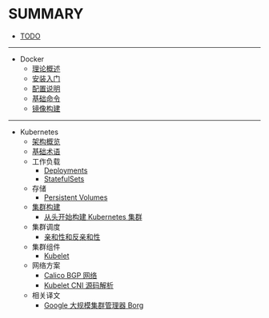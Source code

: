 # SUMMARY

* [TODO](todo.md)

---

* Docker
    * [理论概述](moby/chapter1.md)
    * [安装入门](moby/chapter2.md)
    * [配置说明](moby/chapter3.md)
    * [基础命令](moby/chapter4.md)
    * [镜像构建](moby/chapter5.md)

---

* Kubernetes
    * [架构概览](k8s/arch.md)
    * [基础术语](k8s/concepts.md)
    * 工作负载
        * [Deployments](k8s/concepts-deployments.md)
        * [StatefulSets](k8s/concepts-statefulsets.md)
    * 存储
        * [Persistent Volumes](k8s/concepts-pv.md)
    * [集群构建](k8s/install.md)
        * [从头开始构建 Kubernetes 集群](k8s/install-manual.md)
    * 集群调度
        * [亲和性和反亲和性](k8s/assigning-pods-to-nodes.md)
    * 集群组件
        * [Kubelet](k8s/kubelet.md)
    * 网络方案
        * [Calico BGP 网络](k8s/calico.md)
        * [Kubelet CNI 源码解析](k8s/src-kubelet-cni.md)
    * 相关译文
        * [Google 大规模集群管理器 Borg](k8s/borg.md)
